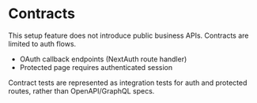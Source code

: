 # Contracts

This setup feature does not introduce public business APIs. Contracts are limited to auth flows.

- OAuth callback endpoints (NextAuth route handler)
- Protected page requires authenticated session

Contract tests are represented as integration tests for auth and protected routes, rather than OpenAPI/GraphQL specs.
